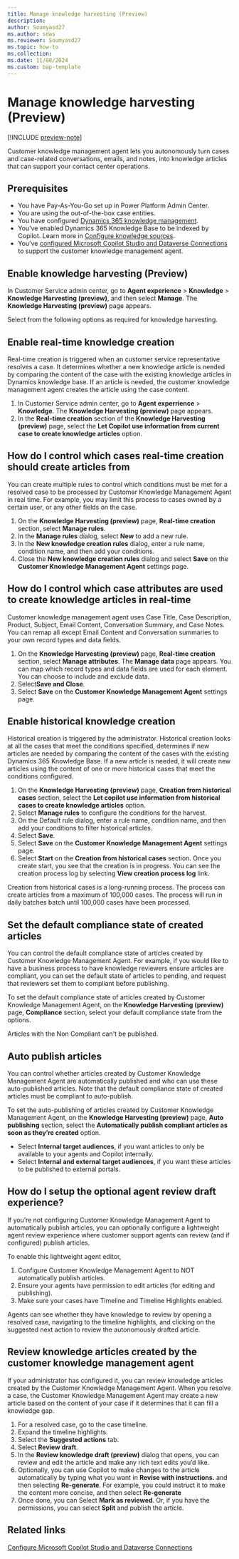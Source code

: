 ```yaml
---
title: Manage knowledge harvesting (Preview)
description: 
author: Soumyasd27
ms.author: sdas
ms.reviewer: Soumyasd27
ms.topic: how-to
ms.collection: 
ms.date: 11/08/2024
ms.custom: bap-template
---
```


# Manage knowledge harvesting (Preview)

[!INCLUDE [preview-note](~/../shared-content/shared/preview-includes/preview-note-d365.md)]

Customer knowledge management agent lets you autonomously turn cases and case-related conversations, emails, and notes, into knowledge articles that can support your contact center operations. 

## Prerequisites
- You have Pay-As-You-Go set up in Power Platform Admin Center.
- You are using the out-of-the-box case entities.
- You have configured [Dynamics 365 knowledge management](set-up-knowledge-management-embedded-knowledge-search.md#configure-knowledge-management).
- You’ve enabled Dynamics 365 Knowledge Base to be indexed by Copilot. Learn more in [Configure knowledge sources](copilot-enable-help-pane.md#configure-knowledge-sources).
- You’ve [configured Microsoft Copilot Studio and Dataverse Connections](admin-km-agent-connections.md#configure-microsoft-copilot-studio-and-dataverse-connections) to support the customer knowledge management agent.

## Enable knowledge harvesting (Preview)

In Customer Service admin center, go to **Agent experience** > **Knowledge** > **Knowledge Harvesting (preview)**, and then select **Manage**. The **Knowledge Harvesting (preview)** page appears.

Select from the following options as required for knowledge harvesting.

## Enable real-time knowledge creation

Real-time creation is triggered when an customer service representative resolves a case. It determines whether a new knowledge article is needed by comparing the content of the case with the existing knowledge articles in Dynamics knowledge base. If an article is needed, the customer knowledge management agent creates the article using the case content.  

1. In Customer Service admin center, go to **Agent experrience** > **Knowledge**. The **Knowledge Harvesting (preview)** page appears.
1. In the **Real-time creation** section of the **Knowledge Harvesting (preview)** page, select the **Let Copilot use information from current case to create knowledge articles** option.

## How do I control which cases real-time creation should create articles from 

You can create multiple rules to control which conditions must be met for a resolved case to be processed by Customer Knowledge Management Agent in real time. For example, you may limit this process to cases owned by a certain user, or any other fields on the case.  

1. On the **Knowledge Harvesting (preview)** page, **Real-time creation** section, select **Manage rules**.
1. In the **Manage rules** dialog, select **New** to add a new rule.
1. In the **New knowledge creation rules** dialog, enter a rule name, condition name, and then add your conditions.
1. Close the **New knowledge creation rules** dialog and select **Save** on the **Customer Knowledge Management Agent** settings page.

## How do I control which case attributes are used to create knowledge articles in real-time  

Customer knowledge management agent uses Case Title, Case Description, Product, Subject, Email Content, Conversation Summary, and Case Notes. You can remap all except Email Content and Conversation summaries to your own record types and data fields.  
 
1. On the **Knowledge Harvesting (preview)** page, **Real-time creation** section, select **Manage attributes**. The **Manage data** page appears. 
You can map which record types and data fields are used for each element. You can choose to include and exclude data.
1. Select**Save and Close**.
1. Select **Save** on the **Customer Knowledge Management Agent** settings page.

## Enable historical knowledge creation

Historical creation is triggered by the administrator. Historical creation looks at all the cases that meet the conditions specified, determines if new articles are needed by comparing the content of the cases with the existing Dynamics 365 Knowledge Base. If a new article is needed, it will create new articles using the content of one or more historical cases that meet the conditions configured.  

1. On the **Knowledge Harvesting (preview)** page, **Creation from historical cases** section, select the **Let copilot use information from historical cases to create knowledge articles** option.
1. Select **Manage rules** to configure the conditions for the harvest.
1. On the Default rule dialog, enter a rule name, condition name, and then add your conditions to filter historical articles.
1. Select **Save**.
1. Select **Save** on the **Customer Knowledge Management Agent** settings page.
1. Select **Start** on the **Creation from historical cases** section. 
Once you create start, you see that the creation is in progress. You can see the creation process log by selecting **View creation process log** link.

Creation from historical cases is a long-running process. The process can create articles from a maximum of 100,000 cases. The process will run in daily batches batch until 100,000 cases have been processed. 

## Set the default compliance state of created articles

You can control the default compliance state of articles created by Customer Knowledge Management Agent. For example, if you would like to have a business process to have knowledge reviewers ensure articles are compliant, you can set the default state of articles to pending, and request that reviewers set them to compliant before publishing.  

To set the default compliance state of articles created by Customer Knowledge Management Agent, on the **Knowledge Harvesting (preview)** page, **Compliance** section, select your default compliance state from the options.

Articles with the Non Compliant can't be published.  

## Auto publish articles

You can control whether articles created by Customer Knowledge Management Agent are automatically published and who can use these auto-published articles. Note that the default compliance state of created articles must be compliant to auto-publish.  

To set the auto-publishing of articles created by Customer Knowledge Management Agent, on the **Knowledge Harvesting (preview)** page, **Auto publishing** section, select the **Automatically publish compliant articles as soon as they’re created** option.

- Select **Internal target audiences**, if you want articles to only be available to your agents and Copilot internally. 
- Select **Internal and external target audiences**, if you want these articles to be published to external portals.   

## How do I setup the optional agent review draft experience?  

If you’re not configuring Customer Knowledge Management Agent to automatically publish articles, you can optionally configure a lightweight agent review experience where customer support agents can review (and if configured) publish articles.

To enable this lightweight agent editor, 

1. Configure Customer Knowledge Management Agent to NOT automatically publish articles.
1. Ensure your agents have permission to edit articles (for editing and publishing).
1. Make sure your cases have Timeline and Timeline Highlights enabled.

Agents can see whether they have knowledge to review by opening a resolved case, navigating to the timeline highlights, and clicking on the suggested next action to review the autonomously drafted article.

## Review knowledge articles created by the customer knowledge management agent

If your administrator has configured it, you can review knowledge articles created by the Customer Knowledge Management Agent. When you resolve a case, the Customer Knowledge Management Agent may create a new article based on the content of your case if it determines that it can fill a knowledge gap.  

1. For a resolved case, go to the case timeline.
1. Expand the timeline highlights.
1. Select the **Suggested actions** tab.
1. Select **Review draft**.
1. In the **Review knowledge draft (preview)** dialog that opens, you can review and edit the article and make any rich text edits you’d like.
1. Optionally, you can use Copilot to make changes to the article automatically by typing what you want in **Revise with instructions.** and then selecting **Re-generate**. For example, you could instruct it to make the content more concise, and then select **Re-generate**
1. Once done, you can Select **Mark as reviewed**. Or, if you have the permissions, you can select **Split** and publish the article.  

## Related links

[Configure Microsoft Copilot Studio and Dataverse Connections](admin-km-agent-connections.md#configure-microsoft-copilot-studio-and-dataverse-connections)




